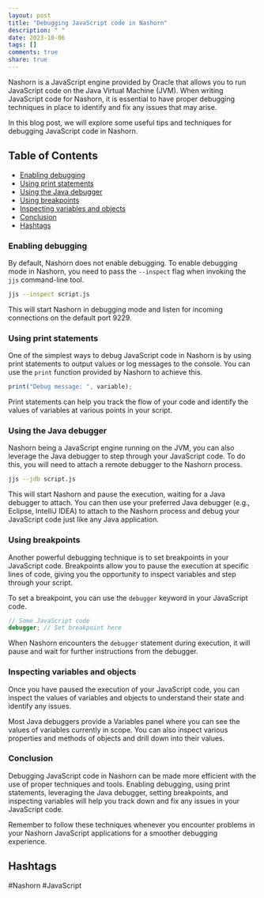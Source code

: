 ```yaml
---
layout: post
title: "Debugging JavaScript code in Nashorn"
description: " "
date: 2023-10-06
tags: []
comments: true
share: true
---
```


Nashorn is a JavaScript engine provided by Oracle that allows you to run JavaScript code on the Java Virtual Machine (JVM). When writing JavaScript code for Nashorn, it is essential to have proper debugging techniques in place to identify and fix any issues that may arise.

In this blog post, we will explore some useful tips and techniques for debugging JavaScript code in Nashorn.

## Table of Contents
- [Enabling debugging](#enabling-debugging)
- [Using print statements](#using-print-statements)
- [Using the Java debugger](#using-the-java-debugger)
- [Using breakpoints](#using-breakpoints)
- [Inspecting variables and objects](#inspecting-variables-and-objects)
- [Conclusion](#conclusion)
- [Hashtags](#hashtags)

### Enabling debugging

By default, Nashorn does not enable debugging. To enable debugging mode in Nashorn, you need to pass the `--inspect` flag when invoking the `jjs` command-line tool.

```bash
jjs --inspect script.js
```

This will start Nashorn in debugging mode and listen for incoming connections on the default port 9229.

### Using print statements

One of the simplest ways to debug JavaScript code in Nashorn is by using print statements to output values or log messages to the console. You can use the `print` function provided by Nashorn to achieve this.

```javascript
print("Debug message: ", variable);
```

Print statements can help you track the flow of your code and identify the values of variables at various points in your script.

### Using the Java debugger

Nashorn being a JavaScript engine running on the JVM, you can also leverage the Java debugger to step through your JavaScript code. To do this, you will need to attach a remote debugger to the Nashorn process.

```bash
jjs --jdb script.js
```

This will start Nashorn and pause the execution, waiting for a Java debugger to attach. You can then use your preferred Java debugger (e.g., Eclipse, IntelliJ IDEA) to attach to the Nashorn process and debug your JavaScript code just like any Java application.

### Using breakpoints

Another powerful debugging technique is to set breakpoints in your JavaScript code. Breakpoints allow you to pause the execution at specific lines of code, giving you the opportunity to inspect variables and step through your script.

To set a breakpoint, you can use the `debugger` keyword in your JavaScript code.

```javascript
// Some JavaScript code
debugger; // Set breakpoint here
```

When Nashorn encounters the `debugger` statement during execution, it will pause and wait for further instructions from the debugger.

### Inspecting variables and objects

Once you have paused the execution of your JavaScript code, you can inspect the values of variables and objects to understand their state and identify any issues.

Most Java debuggers provide a Variables panel where you can see the values of variables currently in scope. You can also inspect various properties and methods of objects and drill down into their values.

### Conclusion

Debugging JavaScript code in Nashorn can be made more efficient with the use of proper techniques and tools. Enabling debugging, using print statements, leveraging the Java debugger, setting breakpoints, and inspecting variables will help you track down and fix any issues in your JavaScript code.

Remember to follow these techniques whenever you encounter problems in your Nashorn JavaScript applications for a smoother debugging experience.

## Hashtags
#Nashorn #JavaScript